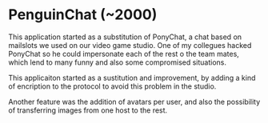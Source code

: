 # PenguinChat (~2000)

This application started as a substitution of PonyChat, a chat based on mailslots we used on our video game studio. One of my collegues hacked PonyChat so he could impersonate each of the rest o the team mates, which lend to many funny and also some compromised situations.

This applicaiton started as a sustitution and improvement, by adding a kind of encription to the protocol to avoid this problem in the studio.

Another feature was the addition of avatars per user, and also the possibility of transferring images from one host to the rest.
